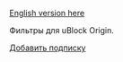 [English version here](README.md)

Фильтры для uBlock Origin.

[Добавить подписку](abp:subscribe?location=https%3A//raw.githubusercontent.com/mtxadmin/ublock/master/it)
